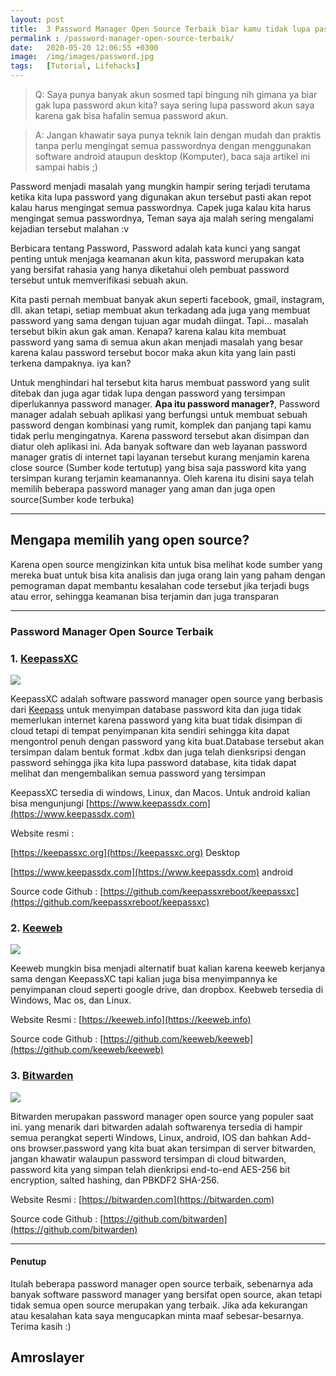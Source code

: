 ```yaml
---
layout: post
title:  3 Password Manager Open Source Terbaik biar kamu tidak lupa password akun kamu
permalink : /password-manager-open-source-terbaik/
date:   2020-05-20 12:06:55 +0300
image:  /img/images/password.jpg
tags:   [Tutorial, Lifehacks]
---
```

> Q: Saya punya banyak akun sosmed tapi bingung nih gimana ya biar gak lupa password akun kita? saya sering lupa password akun saya karena gak bisa hafalin semua password akun. 

> A: Jangan khawatir saya punya teknik lain dengan mudah dan praktis tanpa perlu mengingat semua passwordnya dengan menggunakan software android ataupun desktop (Komputer), baca saja artikel ini sampai habis ;)

Password menjadi masalah yang mungkin hampir sering terjadi terutama ketika kita lupa password yang digunakan akun tersebut pasti akan repot kalau harus mengingat semua passwordnya. Capek juga kalau kita harus mengingat semua passwordnya, Teman saya aja malah sering mengalami kejadian tersebut malahan :v

Berbicara tentang Password, Password adalah kata kunci yang sangat penting untuk menjaga keamanan akun kita, password merupakan kata yang bersifat rahasia yang hanya diketahui oleh pembuat password tersebut untuk memverifikasi sebuah akun.

Kita pasti pernah membuat banyak akun seperti facebook, gmail, instagram, dll. akan tetapi, setiap membuat akun terkadang ada juga yang membuat password yang sama dengan tujuan agar mudah diingat. Tapi... masalah tersebut bikin akun gak aman. Kenapa? karena kalau kita membuat password yang sama di semua akun akan menjadi masalah yang besar karena kalau password tersebut bocor maka akun kita yang lain pasti terkena dampaknya. iya kan?

Untuk menghindari hal tersebut kita harus membuat password yang sulit ditebak dan juga agar tidak lupa dengan password yang tersimpan diperlukannya password manager. **Apa itu password manager?**, Password manager adalah sebuah aplikasi yang berfungsi untuk membuat sebuah password dengan kombinasi yang rumit, komplek dan panjang tapi kamu tidak perlu mengingatnya. Karena password tersebut akan disimpan dan diatur oleh aplikasi ini. Ada banyak software dan web layanan password manager gratis di internet tapi layanan tersebut kurang menjamin karena close source (Sumber kode tertutup) yang bisa saja password kita yang tersimpan kurang terjamin keamanannya. Oleh karena itu disini saya telah memilih beberapa password manager yang aman dan juga open source(Sumber kode terbuka)

---

## Mengapa memilih yang open source?

Karena open source mengizinkan kita untuk bisa melihat kode sumber yang mereka buat untuk bisa kita analisis dan juga orang lain yang paham dengan pemograman dapat membantu kesalahan code tersebut jika terjadi bugs atau error, sehingga keamanan bisa terjamin dan juga transparan

---

### Password Manager Open Source Terbaik


### 1. [KeepassXC](https://keepassxc.org)

![]({{site.baseurl}}/img/images/keepasXC.png)

KeepassXC adalah software password manager open source yang berbasis dari [Keepass](https://keepass.info) untuk menyimpan database password kita dan juga tidak memerlukan internet karena password yang kita buat tidak disimpan di cloud tetapi di tempat penyimpanan kita sendiri sehingga kita dapat mengontrol penuh dengan password yang kita buat.Database tersebut akan tersimpan dalam bentuk format .kdbx dan juga telah dienksripsi dengan password sehingga jika kita lupa password database, kita tidak dapat melihat dan mengembalikan semua password yang tersimpan

KeepassXC tersedia di windows, Linux, dan Macos. Untuk android kalian bisa mengunjungi [https://www.keepassdx.com](https://www.keepassdx.com)

Website resmi : 

[https://keepassxc.org](https://keepassxc.org) Desktop

[https://www.keepassdx.com](https://www.keepassdx.com) android


Source code Github : [https://github.com/keepassxreboot/keepassxc](https://github.com/keepassxreboot/keepassxc)


### 2. [Keeweb](https://keeweb.info)

![]({{site.baseurl}}/img/images/Keeweb.png)

Keeweb mungkin bisa menjadi alternatif buat kalian karena keeweb kerjanya sama dengan KeepassXC tapi kalian juga bisa menyimpannya ke penyimpanan cloud seperti google drive, dan dropbox. Keebweb tersedia di Windows, Mac os, dan Linux.

Website Resmi : [https://keeweb.info](https://keeweb.info)

Source code Github : [https://github.com/keeweb/keeweb](https://github.com/keeweb/keeweb)


### 3. [Bitwarden](https://bitwarden.com)

![]({{site.baseurl}}/img/images/bitwarden.png)

Bitwarden merupakan password manager open source yang populer saat ini. yang menarik dari bitwarden adalah softwarenya tersedia di hampir semua perangkat seperti Windows, Linux, android, IOS dan bahkan Add-ons browser.password yang kita buat akan tersimpan di server bitwarden, jangan khawatir walaupun password tersimpan di cloud bitwarden, password kita yang simpan telah dienkripsi end-to-end AES-256 bit encryption, salted hashing, dan PBKDF2 SHA-256.

Website Resmi : [https://bitwarden.com](https://bitwarden.com)

Source code Github : [https://github.com/bitwarden](https://github.com/bitwarden)

---

#### Penutup

Itulah beberapa password manager open source terbaik, sebenarnya ada banyak software password manager yang bersifat open source, akan tetapi tidak semua open source merupakan yang terbaik. Jika ada kekurangan atau kesalahan kata saya mengucapkan minta maaf sebesar-besarnya. Terima kasih :)

## Amroslayer
